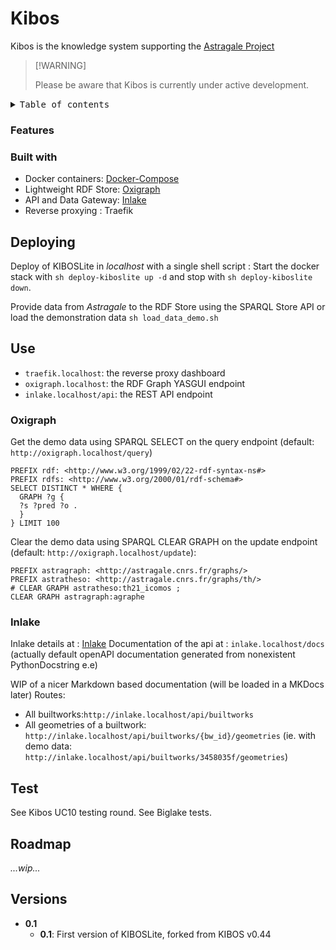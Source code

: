 # Kibos
<!-- What it is ? -->


<!-- Motivation -->
Kibos is the knowledge system supporting the [Astragale Project](https://github.com/prj-astragale)

> \[!WARNING]
>
> Please be aware that Kibos is currently under active development.

<details>
<summary><kbd>Table of contents</kbd></summary>

#### TOC

- [👋🏻 Getting Started & Join Our Community](#-getting-started--join-our-community)
- [✨ Feature Overview](#-feature-overview)
- [⌨️ Local Development](#️-local-development)

####
</details>


### Features

### Built with
+ Docker containers: [Docker-Compose](https://docs.docker.com/compose/)
+ Lightweight RDF Store: [Oxigraph](https://github.com/oxigraph/oxigraph)
+ API and Data Gateway: [Inlake](https://git-xen.lmgc.univ-montp2.fr/gros/inlake) 
+ Reverse proxying : Traefik




## Deploying
Deploy of KIBOSLite in _localhost_ with a single shell script : Start the docker stack with `sh deploy-kiboslite up -d` and stop with `sh deploy-kiboslite down`.



Provide data from _Astragale_ to the RDF Store using the SPARQL Store API or load the demonstration data `sh load_data_demo.sh`

## Use
+ `traefik.localhost`: the reverse proxy dashboard
+ `oxigraph.localhost`: the RDF Graph YASGUI endpoint
+ `inlake.localhost/api`: the REST API endpoint 

### Oxigraph
Get the demo data using SPARQL SELECT on the query endpoint (default: `http://oxigraph.localhost/query`)
```
PREFIX rdf: <http://www.w3.org/1999/02/22-rdf-syntax-ns#>
PREFIX rdfs: <http://www.w3.org/2000/01/rdf-schema#>
SELECT DISTINCT * WHERE {
  GRAPH ?g {
  ?s ?pred ?o .
  }
} LIMIT 100
```

Clear the demo data using SPARQL CLEAR GRAPH on the update endpoint (default: `http://oxigraph.localhost/update`):
```
PREFIX astragraph: <http://astragale.cnrs.fr/graphs/>
PREFIX astratheso: <http://astragale.cnrs.fr/graphs/th/>
# CLEAR GRAPH astratheso:th21_icomos ;
CLEAR GRAPH astragraph:agraphe

```


### Inlake
Inlake details at : [Inlake](https://git-xen.lmgc.univ-montp2.fr/gros/inlake)
Documentation of the api at : `inlake.localhost/docs` (actually default openAPI documentation generated from nonexistent PythonDocstring e.e)

WIP of a nicer Markdown based documentation (will be loaded in a MKDocs later)
Routes:
+ All builtworks:`http://inlake.localhost/api/builtworks`
+ All geometries of a builtwork: `http://inlake.localhost/api/builtworks/{bw_id}/geometries` (ie. with demo data: `http://inlake.localhost/api/builtworks/3458035f/geometries`)


## Test
See Kibos UC10 testing round.
See Biglake tests.


## Roadmap
_...wip..._


## Versions
+ **0.1**
    + **0.1**: First version of KIBOSLite, forked from KIBOS v0.44




    
